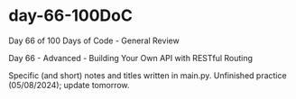 # day-66-100DoC
Day 66 of 100 Days of Code - General Review

Day 66 - Advanced - Building Your Own API with RESTful Routing

Specific (and short) notes and titles written in main.py.
  Unfinished practice (05/08/2024); update tomorrow.
